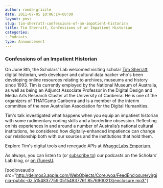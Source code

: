 ```yaml
---
author: ronda-grizzle
date: 2011-07-05 10:06:14+00:00
layout: post
slug: tim-sherratt-confessions-of-an-impatient-historian
title: Tim Sherratt, Confessions of an Impatient Historian
categories:
- Podcasts
type: Announcement
---
```


### Confessions of an Impatient Historian


On June 8th, the Scholars' Lab welcomed visiting scholar [Tim Sherratt](http://wraggelabs.com/), digital historian, web developer and cultural data hacker who's been developing online resources relating to archives, museums and history since 1993. Tim is currently employed by the National Museum of Australia, as well as being an Adjunct Associate Professor in the Digital Design and Media Arts Research Cluster at the University of Canberra. He is one of the organizers of THATCamp Canberra and is a member of the interim committee of the new Australian Association for the Digital Humanities. 

Tim's talk investigated what happens when you equip an impatient historian with some rudimentary coding skills and a borderline obsession. Reflecting on his experiences in and around a number of Australia’s national cultural institutions, he considered how digitally-enhanced impatience can change our relationship both with our sources and the institutions that hold them.

Explore Tim's digital tools and renegade APIs at [WraggeLabs Emporium](http://wraggelabs.com/emporium/).

As always, you can listen to (or [subscribe to](http://www.scholarslab.org/category/podcasts/)) our podcasts on the Scholars' Lab blog, or [on iTunesU](http://www.google.com/url?sa=t&source=web&cd=1&ved=0CBUQFjAA&url=http%3A%2F%2Fitunes.apple.com%2Fus%2Fitunes-u%2Fscholars-lab-speaker-series%2Fid401906619&rct=j&q=scholars%27%20lab%20itunes&ei=FI61TdiZNo-Dtge0g_3pDg&usg=AFQjCNGGTBvTY5QpL9aRCKh7rjEOtlLAUQ&sig2=KBrhIc1DK814RPqoAB85Tg&cad=rja).

[podloveaudio src="http://deimos3.apple.com/WebObjects/Core.woa/FeedEnclosure/virginia-public-dz.5154837759.05154837761.8576900213/enclosure.mp3"]
